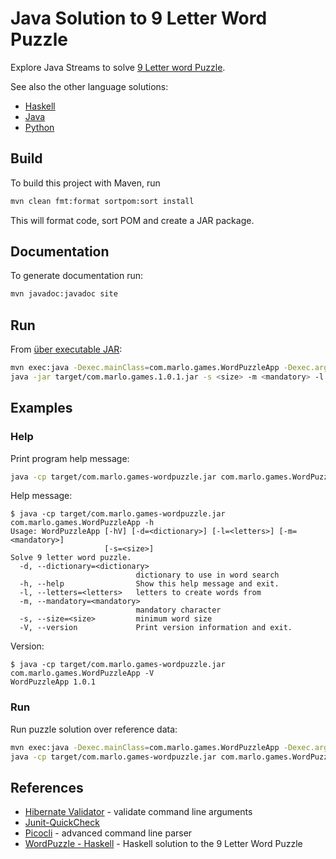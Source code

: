 # Java Solution to 9 Letter Word Puzzle

Explore Java Streams to solve [9 Letter word Puzzle](https://nineletterword.tompaton.com/adevcrsoi/).

See also the other language solutions:
 
* [Haskell](https://gitlab.com/frankhjung1/haskell-wordpuzzle)
* [Java](https://gitlab.com/frankhjung1/java-wordpuzzle)
* [Python](https://gitlab.com/frankhjung1/python-wordpuzzle)

## Build

To build this project with Maven, run

```bash
mvn clean fmt:format sortpom:sort install
```

This will format code, sort POM and create a JAR package.

## Documentation

To generate documentation run:

```bash
mvn javadoc:javadoc site
```

## Run

From [über executable JAR](https://maven.apache.org/plugins/maven-shade-plugin/examples/executable-jar.html):

```bash
mvn exec:java -Dexec.mainClass=com.marlo.games.WordPuzzleApp -Dexec.args="-s <size> -m <mandatory> -l <letters> [-d <dictionary>]"
java -jar target/com.marlo.games.1.0.1.jar -s <size> -m <mandatory> -l <letters> [-d <dictionary>]
```

## Examples

### Help

Print program help message:

```bash
java -cp target/com.marlo.games-wordpuzzle.jar com.marlo.games.WordPuzzleApp -h
```

Help message:

```text
$ java -cp target/com.marlo.games-wordpuzzle.jar com.marlo.games.WordPuzzleApp -h
Usage: WordPuzzleApp [-hV] [-d=<dictionary>] [-l=<letters>] [-m=<mandatory>]
                     [-s=<size>]
Solve 9 letter word puzzle.
  -d, --dictionary=<dictionary>
                            dictionary to use in word search
  -h, --help                Show this help message and exit.
  -l, --letters=<letters>   letters to create words from
  -m, --mandatory=<mandatory>
                            mandatory character
  -s, --size=<size>         minimum word size
  -V, --version             Print version information and exit.
```

Version:

```text
$ java -cp target/com.marlo.games-wordpuzzle.jar com.marlo.games.WordPuzzleApp -V
WordPuzzleApp 1.0.1
```

### Run

Run puzzle solution over reference data:

```bash
mvn exec:java -Dexec.mainClass=com.marlo.games.WordPuzzleApp -Dexec.args="-m c -l adevcrsoi"
java -cp target/com.marlo.games-wordpuzzle.jar com.marlo.games.WordPuzzleApp -m c -l adevcrsoi
```

## References

* [Hibernate Validator](https://hibernate.org/validator/documentation/getting-started/) - validate command line arguments
* [Junit-QuickCheck](https://github.com/pholser/junit-quickcheck)
* [Picocli](https://picocli.info/) - advanced command line parser
* [WordPuzzle - Haskell](https://github.com/frankhjung/haskell-wordpuzzle) - Haskell solution to the 9 Letter Word Puzzle
